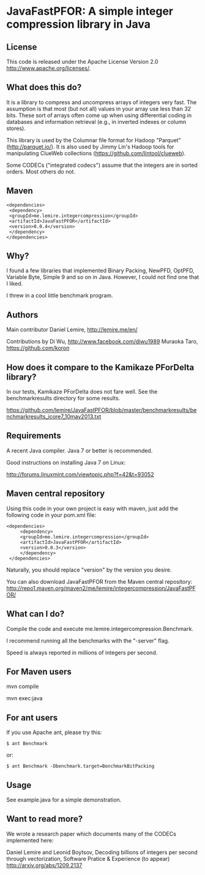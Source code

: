 JavaFastPFOR: A simple integer compression library in Java
==========================================================

License
-------

This code is released under the
Apache License Version 2.0 http://www.apache.org/licenses/.


What does this do?
------------------

It is a library to compress and uncompress arrays of integers 
very fast. The assumption is that most (but not all) values in
your array use less than 32 bits. These sort of arrays often come up
when using differential coding in databases and information
retrieval (e.g., in inverted indexes or column stores).

This library is used by the Columnar file format for Hadoop "Parquet" 
(http://parquet.io/). It is also used by Jimmy Lin's 
Hadoop tools for manipulating ClueWeb collections
(https://github.com/lintool/clueweb).

Some CODECs ("integrated codecs") assume that the integers are
in sorted orders. Most others do not.

Maven
-----

    <dependencies>
     <dependency>
     <groupId>me.lemire.integercompression</groupId>
     <artifactId>JavaFastPFOR</artifactId>
     <version>0.0.4</version>
     </dependency>
    </dependencies>

Why?
----

I found a few libraries that implemented Binary Packing, NewPFD, OptPFD,
Variable Byte, Simple 9 and so on in Java. However, I could not find
one that I liked.

I threw in a cool little benchmark program.


Authors
-------

Main contributor
Daniel Lemire, http://lemire.me/en/

Contributions by 
Di Wu, http://www.facebook.com/diwu1989
Muraoka Taro, https://github.com/koron


How does it compare to the Kamikaze PForDelta library?
------------------------------------------------------

In our tests, Kamikaze PForDelta does not fare well. See
the benchmarkresults directory for some results. 

https://github.com/lemire/JavaFastPFOR/blob/master/benchmarkresults/benchmarkresults_icore7_10may2013.txt

Requirements
------------

A recent Java compiler. Java 7 or better is recommended.

Good instructions on installing Java 7 on Linux:

http://forums.linuxmint.com/viewtopic.php?f=42&t=93052

Maven central repository
------------------------

Using this code in your own project is easy with maven, just add
the following code in your pom.xml file:


    <dependencies>
         <dependency>
	     <groupId>me.lemire.integercompression</groupId>
	     <artifactId>JavaFastPFOR</artifactId>
	     <version>0.0.3</version>
         </dependency>
     </dependencies>

Naturally, you should replace "version" by the version
you desire.



You can also download JavaFastPFOR from the Maven central repository:
http://repo1.maven.org/maven2/me/lemire/integercompression/JavaFastPFOR/



What can I do?
--------------

Compile the code and execute me.lemire.integercompression.Benchmark.

I recommend running all the benchmarks with the "-server" flag.

Speed is always reported in millions of integers per second.


For Maven users
---------------

mvn compile

mvn exec:java

For ant users
-------------

If you use Apache ant, please try this:

    $ ant Benchmark

or:

    $ ant Benchmark -Dbenchmark.target=BenchmarkBitPacking


Usage 
-----

See example.java for a simple demonstration.

Want to read more?
------------------

We wrote a research paper which documents many of the CODECs implemented here:

Daniel Lemire and Leonid Boytsov, Decoding billions of integers per second through vectorization, Software Pratice & Experience (to appear)
http://arxiv.org/abs/1209.2137



